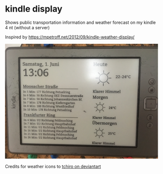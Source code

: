 # kindle display

Shows public transportation information and weather forecast on my kindle 4 nt (without a server)

Inspired by https://mpetroff.net/2012/09/kindle-weather-display/

![kindle_display](kindle_display.jpeg)

Credits for weather icons to [tchiro on deviantart](https://www.deviantart.com/tchiro/art/L-weather-icons-518602276)
